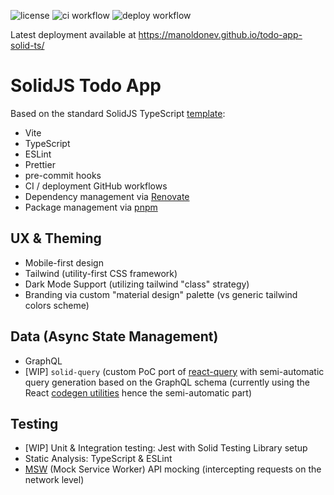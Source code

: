 ![license](https://img.shields.io/github/license/manoldonev/todo-app-solid-ts?style=plastic) ![ci workflow](https://github.com/manoldonev/todo-app-solid-ts/workflows/ci/badge.svg) ![deploy workflow](https://github.com/manoldonev/todo-app-solid-ts/workflows/deploy/badge.svg)

Latest deployment available at https://manoldonev.github.io/todo-app-solid-ts/

# SolidJS Todo App

Based on the standard SolidJS TypeScript [template](https://github.com/solidjs/templates/tree/master/ts):

- Vite
- TypeScript
- ESLint
- Prettier
- pre-commit hooks
- CI / deployment GitHub workflows
- Dependency management via [Renovate](https://www.whitesourcesoftware.com/free-developer-tools/renovate/)
- Package management via [pnpm](https://pnpm.io/)

## UX & Theming

- Mobile-first design
- Tailwind (utility-first CSS framework)
- Dark Mode Support (utilizing tailwind "class" strategy)
- Branding via custom "material design" palette (vs generic tailwind colors scheme)

## Data (Async State Management)

- GraphQL
- [WIP] `solid-query` (custom PoC port of [react-query](https://react-query.tanstack.com/) with semi-automatic query generation based on the GraphQL schema (currently using the React [codegen utilities](https://www.graphql-code-generator.com/) hence the semi-automatic part)

## Testing

- [WIP] Unit & Integration testing: Jest with Solid Testing Library setup
- Static Analysis: TypeScript & ESLint
- [MSW](https://mswjs.io/) (Mock Service Worker) API mocking (intercepting requests on the network level)
